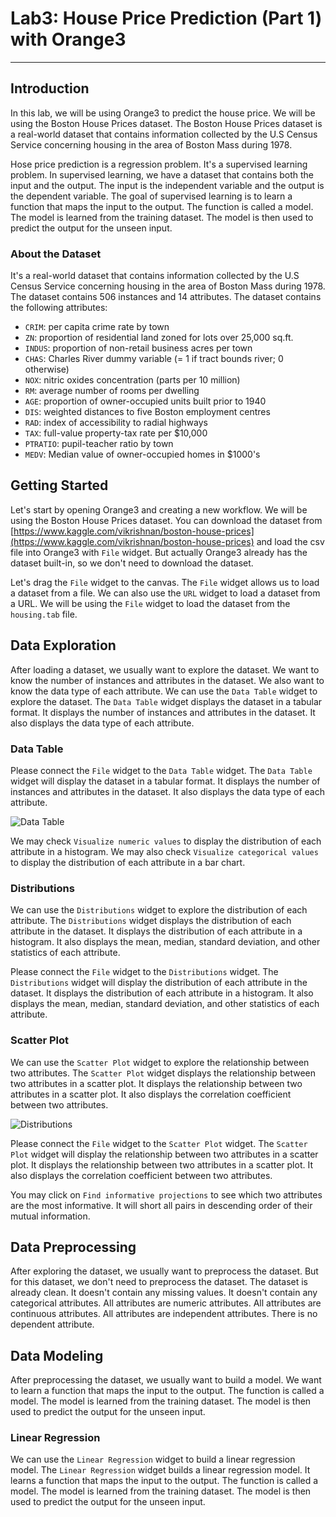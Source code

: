 # Lab3: House Price Prediction (Part 1) with Orange3

---

## Introduction

In this lab, we will be using Orange3 to predict the house price. We will be using the Boston House Prices dataset. The Boston House Prices dataset is a real-world dataset that contains information collected by the U.S Census Service concerning housing in the area of Boston Mass during 1978.

Hose price prediction is a regression problem. It's a supervised learning problem. In supervised learning, we have a dataset that contains both the input and the output. The input is the independent variable and the output is the dependent variable. The goal of supervised learning is to learn a function that maps the input to the output. The function is called a model. The model is learned from the training dataset. The model is then used to predict the output for the unseen input.

### About the Dataset

It's a real-world dataset that contains information collected by the U.S Census Service concerning housing in the area of Boston Mass during 1978. The dataset contains 506 instances and 14 attributes. The dataset contains the following attributes:

- `CRIM`: per capita crime rate by town
- `ZN`: proportion of residential land zoned for lots over 25,000 sq.ft.
- `INDUS`: proportion of non-retail business acres per town
- `CHAS`: Charles River dummy variable (= 1 if tract bounds river; 0 otherwise)
- `NOX`: nitric oxides concentration (parts per 10 million)
- `RM`: average number of rooms per dwelling
- `AGE`: proportion of owner-occupied units built prior to 1940
- `DIS`: weighted distances to five Boston employment centres
- `RAD`: index of accessibility to radial highways
- `TAX`: full-value property-tax rate per \$10,000
- `PTRATIO`: pupil-teacher ratio by town
- `MEDV`: Median value of owner-occupied homes in \$1000's

## Getting Started

Let's start by opening Orange3 and creating a new workflow. We will be using the Boston House Prices dataset. You can download the dataset from [https://www.kaggle.com/vikrishnan/boston-house-prices](https://www.kaggle.com/vikrishnan/boston-house-prices) and load the csv file into Orange3 with `File` widget. But actually Orange3 already has the dataset built-in, so we don't need to download the dataset.

Let's drag the `File` widget to the canvas. The `File` widget allows us to load a dataset from a file. We can also use the `URL` widget to load a dataset from a URL. We will be using the `File` widget to load the dataset from the `housing.tab` file.

## Data Exploration

After loading a dataset, we usually want to explore the dataset. We want to know the number of instances and attributes in the dataset. We also want to know the data type of each attribute. We can use the `Data Table` widget to explore the dataset. The `Data Table` widget displays the dataset in a tabular format. It displays the number of instances and attributes in the dataset. It also displays the data type of each attribute.

### Data Table

Please connect the `File` widget to the `Data Table` widget. The `Data Table` widget will display the dataset in a tabular format. It displays the number of instances and attributes in the dataset. It also displays the data type of each attribute.

![Data Table](images/data-table.png)

We may check `Visualize numeric values` to display the distribution of each attribute in a histogram. We may also check `Visualize categorical values` to display the distribution of each attribute in a bar chart.

### Distributions

We can use the `Distributions` widget to explore the distribution of each attribute. The `Distributions` widget displays the distribution of each attribute in the dataset. It displays the distribution of each attribute in a histogram. It also displays the mean, median, standard deviation, and other statistics of each attribute.

Please connect the `File` widget to the `Distributions` widget. The `Distributions` widget will display the distribution of each attribute in the dataset. It displays the distribution of each attribute in a histogram. It also displays the mean, median, standard deviation, and other statistics of each attribute.

### Scatter Plot

We can use the `Scatter Plot` widget to explore the relationship between two attributes. The `Scatter Plot` widget displays the relationship between two attributes in a scatter plot. It displays the relationship between two attributes in a scatter plot. It also displays the correlation coefficient between two attributes.

![Distributions](images/distributions.png)

Please connect the `File` widget to the `Scatter Plot` widget. The `Scatter Plot` widget will display the relationship between two attributes in a scatter plot. It displays the relationship between two attributes in a scatter plot. It also displays the correlation coefficient between two attributes.

You may click on `Find informative projections` to see which two attributes are the most informative. It will short all pairs in descending order of their mutual information.

## Data Preprocessing

After exploring the dataset, we usually want to preprocess the dataset. But for this dataset, we don't need to preprocess the dataset. The dataset is already clean. It doesn't contain any missing values. It doesn't contain any categorical attributes. All attributes are numeric attributes. All attributes are continuous attributes. All attributes are independent attributes. There is no dependent attribute.

## Data Modeling

After preprocessing the dataset, we usually want to build a model. We want to learn a function that maps the input to the output. The function is called a model. The model is learned from the training dataset. The model is then used to predict the output for the unseen input.

### Linear Regression

We can use the `Linear Regression` widget to build a linear regression model. The `Linear Regression` widget builds a linear regression model. It learns a function that maps the input to the output. The function is called a model. The model is learned from the training dataset. The model is then used to predict the output for the unseen input.